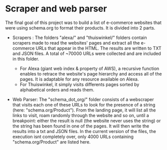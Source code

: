 # Scraper and web parser

The final goal of this project was to build a list of e-commerce websites that were using schema.org to format their products.
It is divided into 2 parts.

- Scrapers :
	The folders "alexa/" and "thuiswinkel/" folders contain scrapers made to read the websites' pages and extract all the e-commerce URLs that appear in the HTML. The results are written to TXT and JSON files.
	A total of ~70000 URLs were collected and are included in this folder.

	- For Alexa (giant web index & property of AWS), a recursive function enables to retrace the website's page hierarchy and access all of the pages. It is adaptable for any resource available on Alexa.
	- For Thuiswinkel, it simply visits differents pages sorted by alphabetical orders and reads them.

- Web Parser: 
	The "schema_dot_org/" folder consists of a webscraper that visits each one of these URLs to look for the presence of a string (here: "schema.org/Product").
	From the landing page, it will list all the links to visit, roam randomly through the website and so on, until a breakpoint: either the result is null (the website never uses the string) or the string has been found in one of the pages.
	It will then write the results into a txt and JSON files.
	In the current version of the files, the execution isnt completely over, only 4000 URLs containing "schema.org/Product" are listed here.
	
